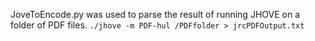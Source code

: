 JoveToEncode.py was used to parse the result of running JHOVE on a folder of PDF files.
```./jhove -m PDF-hul /PDFfolder > jrcPDFOutput.txt```
